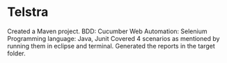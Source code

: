 # Telstra
Created a Maven project. 
  BDD: Cucumber 
  Web Automation: Selenium 
  Programming language: Java, Junit
Covered 4 scenarios as mentioned by running them in eclipse and terminal.
Generated the reports in the target folder.
